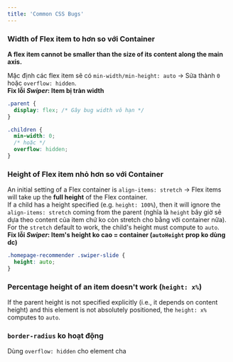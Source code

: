 ```yaml
---
title: 'Common CSS Bugs'
---
```


### Width of Flex item to hơn so với Container

**A flex item cannot be smaller than the size of its content along the main axis.**

Mặc định các flex item sẽ có `min-width/min-height: auto` &rarr; Sửa thành `0` hoặc `overflow: hidden`.  
**Fix lỗi _Swiper_: Item bị tràn width**

```css
.parent {
  display: flex; /* Gây bug width vô hạn */
}

.children {
  min-width: 0;
  /* hoặc */
  overflow: hidden;
}
```

### Height of Flex item nhỏ hơn so với Container

An initial setting of a Flex container is `align-items: stretch` &rarr; Flex items will take up the **full height** of the Flex container.  
If a child has a height specified (e.g. `height: 100%`), then it will ignore the `align-items: stretch` coming from the parent (nghĩa là `height` bây giờ sẽ dựa theo content của item chứ ko còn stretch cho bằng với container nữa). For the `stretch` default to work, the child's height must compute to `auto`.  
**Fix lỗi _Swiper_: Item's height ko cao = container (`autoHeight` prop ko dùng dc)**

```css
.homepage-recommender .swiper-slide {
  height: auto;
}
```

### Percentage height of an item doesn't work (`height: x%`)

If the parent height is not specified explicitly (i.e., it depends on content height) and this element is not absolutely positioned, the `height: x%` computes to `auto`.

### `border-radius` ko hoạt động

Dùng `overflow: hidden` cho element cha

